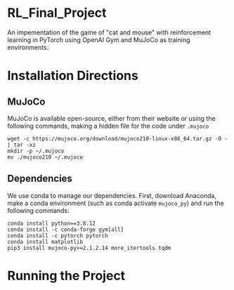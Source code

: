 # RL_Final_Project

An impementation of the game of "cat and mouse" with reinforcement learning in PyTorch using OpenAI Gym and MuJoCo as training environments.

# Installation Directions
## MuJoCo
MuJoCo is available open-source, either from their website or using the following commands, making a hidden file for the code under `.mujoco`
```
wget -c https://mujoco.org/download/mujoco210-linux-x86_64.tar.gz -O - | tar -xz
mkdir -p ~/.mujoco
mv ./mujoco210 ~/.mujoco
```
## Dependencies
We use conda to manage our dependencies. First, download Anaconda, make a conda environment (such as conda activate `mujoco_py`) and run the following commands:
```
conda install python==3.8.12
conda install -c conda-forge gym[all]
conda install -c pytorch pytorch
conda install matplotlib 
pip3 install mujoco-py>=2.1.2.14 more_itertools tqdm
```

# Running the Project